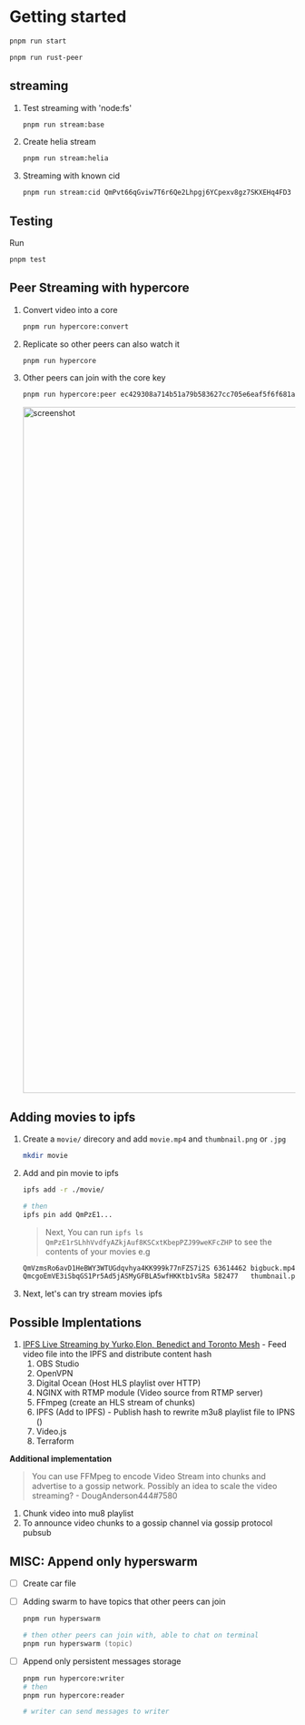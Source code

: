 # Getting started

```zsh
pnpm run start
```

```zsh
pnpm run rust-peer
```

## streaming

1. Test streaming with 'node:fs'

   ```zsh
   pnpm run stream:base
   ```

1. Create helia stream

   ```zsh
   pnpm run stream:helia
   ```

1. Streaming with known cid

   ```zsh
   pnpm run stream:cid QmPvt66qGviw7T6r6Qe2Lhpgj6YCpexv8gz7SKXEHq4FD3
   ```

## Testing

Run

```zsh
pnpm test
```

## Peer Streaming with hypercore

1. Convert video into a core

   ```zsh
   pnpm run hypercore:convert
   ```

1. Replicate so other peers can also watch it

   ```zsh
   pnpm run hypercore
   ```

1. Other peers can join with the core key

   ```zsh
   pnpm run hypercore:peer ec429308a714b51a79b583627cc705e6eaf5f6f681a3b7158138ca315dbaea46
   ```

   <img width="1206" alt="screenshot" src="https://github.com/mmsaki/star-streamer/assets/98189596/45472ce2-c5c5-464e-8143-f85e36ecd5cb">

## Adding movies to ipfs

1. Create a `movie/` direcory and add `movie.mp4` and `thumbnail.png` or `.jpg`

   ```zsh
   mkdir movie
   ```

1. Add and pin movie to ipfs

   ```zsh
   ipfs add -r ./movie/

   # then
   ipfs pin add QmPzE1...
   ```

   > Next, You can run `ipfs ls QmPzE1rSLhhVvdfyAZkjAuf8KSCxtKbepPZJ99weKFcZHP` to see the contents of your movies e.g

   ```zsh
   QmVzmsRo6avD1HeBWY3WTUGdqvhya4KK999k77nFZS7i2S 63614462 bigbuck.mp4
   QmcgoEmVE3iSbqGS1Pr5Ad5jASMyGFBLA5wfHKKtb1vSRa 582477   thumbnail.png

   ```

1. Next, let's can try stream movies ipfs

## Possible Implentations

1. [IPFS Live Streaming by Yurko,Elon, Benedict and Toronto Mesh](https://github.com/tomeshnet/ipfs-live-streaming) - Feed video file into the IPFS and distribute content hash
   1. OBS Studio
   1. OpenVPN
   1. Digital Ocean (Host HLS playlist over HTTP)
   1. NGINX with RTMP module (Video source from RTMP server)
   1. FFmpeg (create an HLS stream of chunks)
   1. IPFS (Add to IPFS) - Publish hash to rewrite m3u8 playlist file to IPNS ()
   1. Video.js
   1. Terraform

**Additional implementation**

> You can use FFMpeg to encode Video Stream into chunks and advertise to a gossip network. Possibly an idea to scale the video streaming? - DougAnderson444#7580

1. Chunk video into mu8 playlist
1. To announce video chunks to a gossip channel via gossip protocol pubsub

## MISC: Append only hyperswarm

- [ ] Create car file
- [ ] Adding swarm to have topics that other peers can join

  ```zsh
  pnpm run hyperswarm

  # then other peers can join with, able to chat on terminal
  pnpm run hyperswarm (topic)
  ```

- [ ] Append only persistent messages storage

  ```zsh
  pnpm run hypercore:writer
  # then
  pnpm run hypercore:reader

  # writer can send messages to writer
  ```
